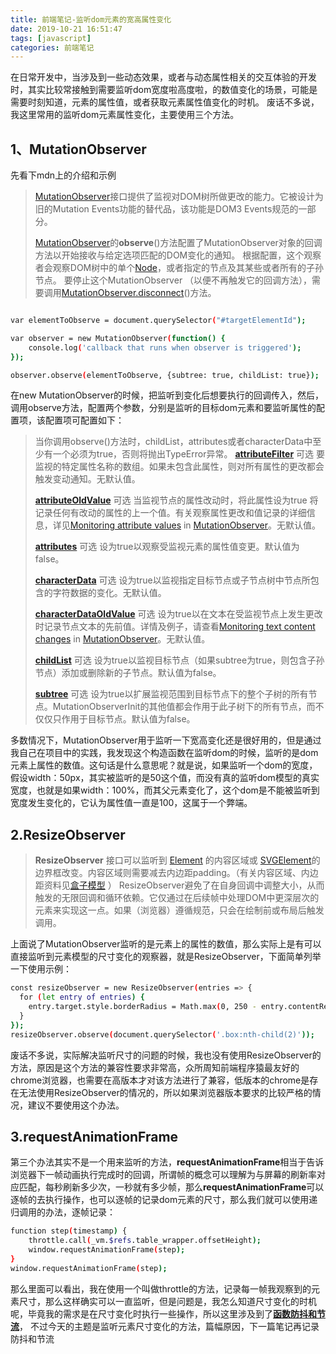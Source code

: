```yaml
---
title: 前端笔记-监听dom元素的宽高属性变化
date: 2019-10-21 16:51:47
tags: [javascript]
categories: 前端笔记
---
```


在日常开发中，当涉及到一些动态效果，或者与动态属性相关的交互体验的开发时，其实比较常接触到需要监听dom宽度啦高度啦，的数值变化的场景，可能是需要时刻知道，元素的属性值，或者获取元素属性值变化的时机。
废话不多说，我这里常用的监听dom元素属性变化，主要使用三个方法。

## 1、MutationObserver 

先看下mdn上的介绍和示例
>[MutationObserver](https://developer.mozilla.org/zh-CN/docs/Web/API/MutationObserver)接口提供了监视对DOM树所做更改的能力。它被设计为旧的Mutation Events功能的替代品，该功能是DOM3 Events规范的一部分。
>
>
> [MutationObserver](https://developer.mozilla.org/zh-CN/docs/Web/API/MutationObserver)的**observe**()方法配置了MutationObserver对象的回调方法以开始接收与给定选项匹配的DOM变化的通知。 根据配置，这个观察者会观察DOM树中的单个[Node](https://developer.mozilla.org/zh-CN/docs/Web/API/Node)，或者指定的节点及其某些或者所有的子孙节点。
>要停止这个MutationObserver （以便不再触发它的回调方法），需要调用[MutationObserver.disconnect](https://developer.mozilla.org/zh-CN/docs/Web/API/MutationObserver/disconnect)()方法。
>

``` bash

var elementToObserve = document.querySelector("#targetElementId");

var observer = new MutationObserver(function() {
    console.log('callback that runs when observer is triggered');
});

observer.observe(elementToObserve, {subtree: true, childList: true});
```

在new MutationObserver的时候，把监听到变化后想要执行的回调传入，然后，调用observe方法，配置两个参数，分别是监听的目标dom元素和要监听属性的配置项，该配置项可配置如下：

>
>当你调用observe()方法时，childList，attributes或者characterData中至少有一个必须为true，否则将抛出TypeError异常。
>**[attributeFilter](https://developer.mozilla.org/zh-CN/docs/Web/API/MutationObserverInit/attributeFilter)** 可选
>要监视的特定属性名称的数组。如果未包含此属性，则对所有属性的更改都会触发变动通知。无默认值。
>
>**[attributeOldValue](https://developer.mozilla.org/zh-CN/docs/Web/API/MutationObserverInit/attributeOldValue)** 可选
>当监视节点的属性改动时，将此属性设为true 将记录任何有改动的属性的上一个值。有关观察属性更改和值记录的详细信息，详见[Monitoring attribute values](https://developer.mozilla.org/en-US/docs/Web/API/MutationObserver#Monitoring_attribute_values) in [MutationObserver](https://developer.mozilla.org/en-US/docs/Web/API/MutationObserver)。无默认值。
>
>**[attributes](https://developer.mozilla.org/zh-CN/docs/Web/API/MutationObserverInit/attributes)** 可选
>设为true以观察受监视元素的属性值变更。默认值为false。
>
>**[characterData](https://developer.mozilla.org/zh-CN/docs/Web/API/MutationObserverInit/characterData)** 可选
>设为true以监视指定目标节点或子节点树中节点所包含的字符数据的变化。无默认值。
>
>**[characterDataOldValue](https://developer.mozilla.org/zh-CN/docs/Web/API/MutationObserverInit/characterDataOldValue)** 可选
>设为true以在文本在受监视节点上发生更改时记录节点文本的先前值。详情及例子，请查看[Monitoring text content changes](https://developer.mozilla.org/en-US/docs/Web/API/MutationObserver#Monitoring_text_content_changes) in [MutationObserver](https://developer.mozilla.org/en-US/docs/Web/API/MutationObserver)。无默认值。
>
>**[childList](https://developer.mozilla.org/zh-CN/docs/Web/API/MutationObserverInit/childList)** 可选
>设为true以监视目标节点（如果subtree为true，则包含子孙节点）添加或删除新的子节点。默认值为false。
>
>**[subtree](https://developer.mozilla.org/zh-CN/docs/Web/API/MutationObserverInit/subtree)** 可选
>设为true以扩展监视范围到目标节点下的整个子树的所有节点。MutationObserverInit的其他值都会作用于此子树下的所有节点，而不仅仅只作用于目标节点。默认值为false。
>
>

多数情况下，MutationObserver用于监听一下宽高变化还是很好用的，但是通过我自己在项目中的实践，我发现这个构造函数在监听dom的时候，监听的是dom元素上属性的数值。这句话是什么意思呢？就是说，如果监听一个dom的宽度，假设width：50px，其实被监听的是50这个值，而没有真的监听dom模型的真实宽度，也就是如果width：100%，而其父元素变化了，这个dom是不能被监听到宽度发生变化的，它认为属性值一直是100，这属于一个弊端。


## 2.ResizeObserver  

>
>**ResizeObserver** 接口可以监听到 [Element](https://developer.mozilla.org/zh-CN/docs/Web/API/Element) 的内容区域或 [SVGElement](https://developer.mozilla.org/zh-CN/docs/Web/API/SVGElement)的边界框改变。内容区域则需要减去内边距padding。（有关内容区域、内边距资料见[盒子模型](https://developer.mozilla.org/docs/Learn/CSS/Introduction_to_CSS/Box_model) ）
>ResizeObserver避免了在自身回调中调整大小，从而触发的无限回调和循环依赖。它仅通过在后续帧中处理DOM中更深层次的元素来实现这一点。如果（浏览器）遵循规范，只会在绘制前或布局后触发调用。
>

上面说了MutationObserver监听的是元素上的属性的数值，那么实际上是有可以直接监听到元素模型的尺寸变化的观察器，就是ResizeObserver，下面简单列举一下使用示例：

``` bash
const resizeObserver = new ResizeObserver(entries => {
  for (let entry of entries) {
    entry.target.style.borderRadius = Math.max(0, 250 - entry.contentRect.width) + 'px';
  }
});
resizeObserver.observe(document.querySelector('.box:nth-child(2)'));
```
废话不多说，实际解决监听尺寸的问题的时候，我也没有使用ResizeObserver的方法，原因是这个方法的兼容性要求非常高，众所周知前端程序猿最友好的chrome浏览器，也需要在高版本才对该方法进行了兼容，低版本的chrome是存在无法使用ResizeObserver的情况的，所以如果浏览器版本要求的比较严格的情况，建议不要使用这个办法。


## 3.requestAnimationFrame

第三个办法其实不是一个用来监听的方法，**requestAnimationFrame**相当于告诉浏览器下一帧动画执行完成时的回调，所谓帧的概念可以理解为与屏幕的刷新率对应匹配，每秒刷新多少次，一秒就有多少帧，那么**requestAnimationFrame**可以逐帧的去执行操作，也可以逐帧的记录dom元素的尺寸，那么我们就可以使用递归调用的办法，逐帧记录：

``` bash
function step(timestamp) {               
    throttle.call(_vm.$refs.table_wrapper.offsetHeight);         
    window.requestAnimationFrame(step);       
} 
window.requestAnimationFrame(step);
```

那么里面可以看出，我在使用一个叫做throttle的方法，记录每一帧我观察到的元素尺寸，那么这样确实可以一直监听，但是问题是，我怎么知道尺寸变化的时机呢，毕竟我的需求是在尺寸变化时执行一些操作，所以这里涉及到了<u>**函数防抖和节流**</u>，
不过今天的主题是监听元素尺寸变化的方法，篇幅原因，下一篇笔记再记录防抖和节流